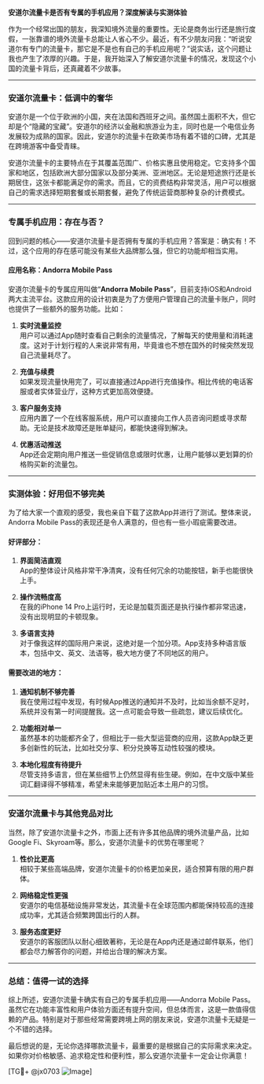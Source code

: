 **安道尔流量卡是否有专属的手机应用？深度解读与实测体验**

作为一个经常出国的朋友，我深知境外流量的重要性。无论是商务出行还是旅行度假，一张靠谱的境外流量卡总能让人省心不少。最近，有不少朋友问我：“听说安道尔有专门的流量卡，那它是不是也有自己的手机应用呢？”说实话，这个问题让我也产生了浓厚的兴趣。于是，我开始深入了解安道尔流量卡的情况，发现这个小国的流量卡背后，还真藏着不少故事。

---

### 安道尔流量卡：低调中的奢华

安道尔是一个位于欧洲的小国，夹在法国和西班牙之间。虽然国土面积不大，但它却是个“隐藏的宝藏”。安道尔的经济以金融和旅游业为主，同时也是一个电信业务发展较为成熟的国家。因此，安道尔的流量卡在欧美市场有着不错的口碑，尤其是在跨境游客中备受青睐。

安道尔流量卡的主要特点在于其覆盖范围广、价格实惠且使用稳定。它支持多个国家和地区，包括欧洲大部分国家以及部分美洲、亚洲地区。无论是短途旅行还是长期居住，这张卡都能满足你的需求。而且，它的资费结构非常灵活，用户可以根据自己的需求选择短期套餐或长期套餐，避免了传统运营商那种复杂的计费模式。

---

### 专属手机应用：存在与否？

回到问题的核心——安道尔流量卡是否拥有专属的手机应用？答案是：确实有！不过，这个应用的存在感可能没有某些大品牌那么强，但它的功能却相当实用。

#### 应用名称：Andorra Mobile Pass

安道尔流量卡的专属应用叫做“**Andorra Mobile Pass**”，目前支持iOS和Android两大主流平台。这款应用的设计初衷是为了方便用户管理自己的流量卡账户，同时也提供了一些额外的服务功能。比如：

1. **实时流量监控**  
   用户可以通过App随时查看自己剩余的流量情况，了解每天的使用量和消耗速度。这对于计划行程的人来说非常有用，毕竟谁也不想在国外的时候突然发现自己流量耗尽了。

2. **充值与续费**  
   如果发现流量快用完了，可以直接通过App进行充值操作。相比传统的电话客服或者实体营业厅，这种方式更加高效便捷。

3. **客户服务支持**  
   应用内置了一个在线客服系统，用户可以直接向工作人员咨询问题或寻求帮助。无论是技术故障还是账单疑问，都能快速得到解决。

4. **优惠活动推送**  
   App还会定期向用户推送一些促销信息或限时优惠，让用户能够以更划算的价格购买新的流量包。

---

### 实测体验：好用但不够完美

为了给大家一个直观的感受，我也亲自下载了这款App并进行了测试。整体来说，Andorra Mobile Pass的表现还是令人满意的，但也有一些小瑕疵需要改进。

#### 好评部分：
1. **界面简洁直观**  
   App的整体设计风格非常干净清爽，没有任何冗余的功能按钮，新手也能很快上手。
   
2. **操作流畅度高**  
   在我的iPhone 14 Pro上运行时，无论是加载页面还是执行操作都非常迅速，没有出现明显的卡顿现象。

3. **多语言支持**  
   对于像我这样的国际用户来说，这绝对是一个加分项。App支持多种语言版本，包括中文、英文、法语等，极大地方便了不同地区的用户。

#### 需要改进的地方：
1. **通知机制不够完善**  
   我在使用过程中发现，有时候App推送的通知并不及时，比如当余额不足时，系统并没有第一时间提醒我。这一点可能会导致一些疏忽，建议后续优化。

2. **功能相对单一**  
   虽然基本的功能都齐全了，但相比于一些大型运营商的应用，这款App缺乏更多创新性的玩法，比如社交分享、积分兑换等互动性较强的模块。

3. **本地化程度有待提升**  
   尽管支持多语言，但在某些细节上仍然显得有些生硬。例如，在中文版中某些词汇翻译得不够精准，希望未来能够更加贴近本土用户的习惯。

---

### 安道尔流量卡与其他竞品对比

当然，除了安道尔流量卡之外，市面上还有许多其他品牌的境外流量产品，比如Google Fi、Skyroam等。那么，安道尔流量卡的优势在哪里呢？

1. **性价比更高**  
   相较于某些高端品牌，安道尔流量卡的价格更加亲民，适合预算有限的用户群体。

2. **网络稳定性更强**  
   安道尔的电信基础设施非常发达，其流量卡在全球范围内都能保持较高的连接成功率，尤其适合频繁跨国出行的人群。

3. **服务态度更好**  
   安道尔的客服团队以耐心细致著称，无论是在App内还是通过邮件联系，他们都会尽力解答你的问题，并给出合理的解决方案。

---

### 总结：值得一试的选择

综上所述，安道尔流量卡确实有自己的专属手机应用——Andorra Mobile Pass。虽然它在功能丰富性和用户体验方面还有提升空间，但总体而言，这是一款值得信赖的产品。特别是对于那些经常需要跨境上网的朋友来说，安道尔流量卡无疑是一个不错的选择。

最后想说的是，无论你选择哪款流量卡，最重要的是根据自己的实际需求来决定。如果你对价格敏感、追求稳定性和便利性，那么安道尔流量卡一定会让你满意！

[TG💪+ @jx0703 ![Image](https://github.com/user-attachments/assets/dbca1d08-cadb-493c-b0ec-ad6f7a83f270)]